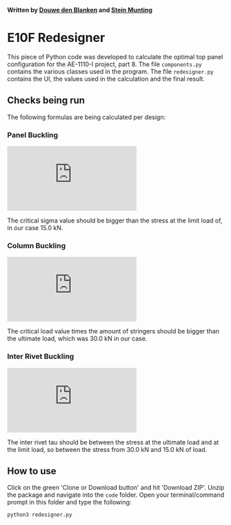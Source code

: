 **Written by [Douwe den Blanken](https://www.linkedin.com/in/douwedenblanken/) and [Stein Munting](https://www.linkedin.com/in/stein-munting-009301185/)**

# E10F Redesigner

This piece of Python code was developed to calculate the optimal top panel configuration for the AE-1110-I project, part 8. The file `components.py` contains the various classes used in the program. The file `redesigner.py` contains the UI, the values used in the calculation and the final result.

## Checks being run

The following formulas are being calculated per design:

### Panel Buckling

![Panel Buckling Equation](https://latex.codecogs.com/gif.latex?%5Csigma_%7Bcr%7D%20%3D%20K_cE%5Cbigg%28%5Cfrac%7Bt%7D%7Bb%7D%5Cbigg%29%5E2)

The critical sigma value should be bigger than the stress at the limit load of, in our case 15.0 kN.

### Column Buckling

![Column Buckling Equation](https://latex.codecogs.com/gif.latex?F_%7Bcr%7D%3D%5Cfrac%7Bc%5Cpi%5E2EI%7D%7BL%5E2%7D)

The critical load value times the amount of stringers should be bigger than the ultimate load, which was 30.0 kN in our case.

### Inter Rivet Buckling

![Inter Rivet Buckling Equation](https://latex.codecogs.com/gif.latex?%5Ctau_%7Bir%7D%20%3D%200.9K_cE%5Cbigg%28%5Cfrac%7Bt%7D%7Bs%7D%5Cbigg%29%5E2)

The inter rivet tau should be between the stress at the ultimate load and at the limit load, so between the stress from 30.0 kN and 15.0 kN of load.

## How to use

Click on the green 'Clone or Download button' and hit 'Download ZIP'. Unzip the package and navigate into the `code` folder. Open your terminal/command prompt in this folder and type the following:

```bash
python3 redesigner.py
```
